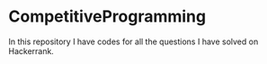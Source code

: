 # CompetitiveProgramming
In this repository I have codes for all the questions I have solved on Hackerrank.
